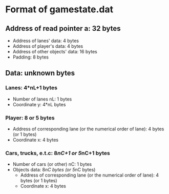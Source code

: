 # Format of gamestate.dat

## Address of read pointer a: 32 bytes
- Address of lanes' data: 4 bytes
- Address of player's data: 4 bytes
- Address of other objects' data: 16 bytes
- Padding: 8 bytes

## Data: unknown bytes

### Lanes: 4*nL+1 bytes
- Number of lanes nL: 1 bytes
- Coordinate y: 4*nL bytes

### Player: 8 or 5 bytes
- Address of corresponding lane (or the numerical order of lane): 4 bytes (or 1 bytes)
- Coordinate x: 4 bytes

### Cars, trucks, e.t.c: 8*nC+1 or 5*nC+1 bytes
- Number of cars (or other) nC: 1 bytes
- Objects data: 8*nC bytes (or 5*nC bytes)
    - Address of corresponding lane (or the numerical order of lane): 4 bytes (or 1 bytes)
    - Coordinate x: 4 bytes